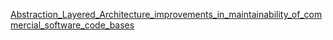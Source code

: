 [Abstraction_Layered_Architecture_improvements_in_maintainability_of_commercial_software_code_bases]()
